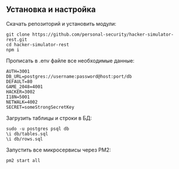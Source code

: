 ## Установка и настройка

Скачать репозиторий и установить модули:

    git clone https://github.com/personal-security/hacker-simulator-rest.git
    cd hacker-simulator-rest
    npm i

Прописать в .env файле все необходимые данные:

    AUTH=3001
    DB_URL=postgres://username:password@host:port/db
    DEFAULT=80
    GAME_2048=4001
    HACKER=3002
    I18N=5001
    NETWALK=4002
    SECRET=someStrongSecretKey

Загрузить таблицы и строки в БД:

    sudo -u postgres psql db
    \i db/tables.sql
    \i db/rows.sql

Запустить все микросервисы через PM2:

    pm2 start all